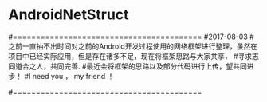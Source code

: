# AndroidNetStruct
#=========================================
#2017-08-03
#之前一直抽不出时间对之前的Android开发过程使用的网络框架进行整理，虽然在项目中已经实际应用，但是存在诸多不足，现在将框架思路与大家共享，
#寻求志同道合之人，共同完善.
#最近会将框架的思路以及部分代码进行上传，望共同进步！
#I need you ， my friend ！

#=========================================
